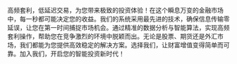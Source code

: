 高频套利，低延迟交易，为您带来极致的投资体验！在这个瞬息万变的金融市场中，每一秒都可能决定您的收益。我们的系统采用最先进的技术，确保信息传输零延误，让您在第一时间捕捉市场机会。通过精准的数据分析与智能算法，实现高频套利操作，帮助您在竞争激烈的环境中脱颖而出。无论是股票、期货还是外汇市场，我们都能为您提供高效稳定的解决方案。选择我们，让财富增值变得简单而可靠。加入我们，开启您的智能投资新时代！